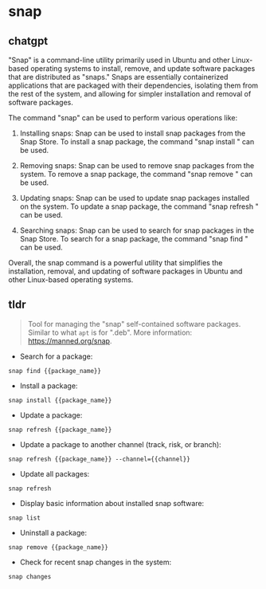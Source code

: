 # snap 
## chatgpt 
"Snap" is a command-line utility primarily used in Ubuntu and other Linux-based operating systems to install, remove, and update software packages that are distributed as "snaps." Snaps are essentially containerized applications that are packaged with their dependencies, isolating them from the rest of the system, and allowing for simpler installation and removal of software packages.

The command "snap" can be used to perform various operations like:

1. Installing snaps: Snap can be used to install snap packages from the Snap Store. To install a snap package, the command "snap install <package-name>" can be used.

2. Removing snaps: Snap can be used to remove snap packages from the system. To remove a snap package, the command "snap remove <package-name>" can be used.

3. Updating snaps: Snap can be used to update snap packages installed on the system. To update a snap package, the command "snap refresh <package-name>" can be used.

4. Searching snaps: Snap can be used to search for snap packages in the Snap Store. To search for a snap package, the command "snap find <search-term>" can be used.

Overall, the snap command is a powerful utility that simplifies the installation, removal, and updating of software packages in Ubuntu and other Linux-based operating systems. 

## tldr 
 
> Tool for managing the "snap" self-contained software packages.
> Similar to what `apt` is for ".deb".
> More information: <https://manned.org/snap>.

- Search for a package:

`snap find {{package_name}}`

- Install a package:

`snap install {{package_name}}`

- Update a package:

`snap refresh {{package_name}}`

- Update a package to another channel (track, risk, or branch):

`snap refresh {{package_name}} --channel={{channel}}`

- Update all packages:

`snap refresh`

- Display basic information about installed snap software:

`snap list`

- Uninstall a package:

`snap remove {{package_name}}`

- Check for recent snap changes in the system:

`snap changes`
